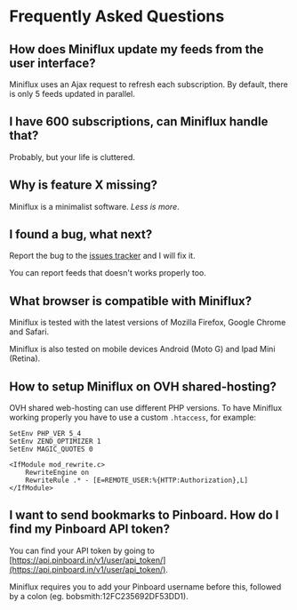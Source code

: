 Frequently Asked Questions
==========================

How does Miniflux update my feeds from the user interface?
----------------------------------------------------------

Miniflux uses an Ajax request to refresh each subscription.
By default, there is only 5 feeds updated in parallel.

I have 600 subscriptions, can Miniflux handle that?
---------------------------------------------------

Probably, but your life is cluttered.

Why is feature X missing?
-------------------------

Miniflux is a minimalist software. _Less is more_.

I found a bug, what next?
-------------------------

Report the bug to the [issues tracker](https://github.com/miniflux/miniflux/issues) and I will fix it.

You can report feeds that doesn't works properly too.

What browser is compatible with Miniflux?
-----------------------------------------

Miniflux is tested with the latest versions of Mozilla Firefox, Google Chrome and Safari.

Miniflux is also tested on mobile devices Android (Moto G) and Ipad Mini (Retina).

How to setup Miniflux on OVH shared-hosting?
--------------------------------------------

OVH shared web-hosting can use different PHP versions.
To have Miniflux working properly you have to use a custom `.htaccess`, for example:

```
SetEnv PHP_VER 5_4
SetEnv ZEND_OPTIMIZER 1
SetEnv MAGIC_QUOTES 0

<IfModule mod_rewrite.c>
    RewriteEngine on
    RewriteRule .* - [E=REMOTE_USER:%{HTTP:Authorization},L]
</IfModule>
```

I want to send bookmarks to Pinboard. How do I find my Pinboard API token?
--------------------------------------------------------------------------
You can find your API token by going to [https://api.pinboard.in/v1/user/api_token/](https://api.pinboard.in/v1/user/api_token/).

Miniflux requires you to add your Pinboard username before this, followed by a colon (eg. bobsmith:12FC235692DF53DD1).
